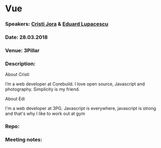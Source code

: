 # Vue

### Speakers: [Cristi Jora](https://github.com/cristijora) & [Eduard Lupacescu](https://github.com/binaryk)
### Date: 28.03.2018
### Venue: 3Pillar
### Description:

About Cristi

I’m a web developer at Corebuild. I love open source, Javascript and photography. Simplicity is my friend.

About Edi

I'm a web developer at 3PG. Javascript is everywhere, javascript is strong and that's why I like to work out at gym
### Repo:

### Meeting notes:
